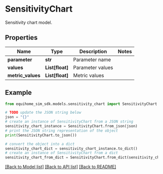 # SensitivityChart

Sensitivity chart model.

## Properties

Name | Type | Description | Notes
------------ | ------------- | ------------- | -------------
**parameter** | **str** | Parameter name | 
**values** | **List[float]** | Parameter values | 
**metric_values** | **List[float]** | Metric values | 

## Example

```python
from equihome_sim_sdk.models.sensitivity_chart import SensitivityChart

# TODO update the JSON string below
json = "{}"
# create an instance of SensitivityChart from a JSON string
sensitivity_chart_instance = SensitivityChart.from_json(json)
# print the JSON string representation of the object
print(SensitivityChart.to_json())

# convert the object into a dict
sensitivity_chart_dict = sensitivity_chart_instance.to_dict()
# create an instance of SensitivityChart from a dict
sensitivity_chart_from_dict = SensitivityChart.from_dict(sensitivity_chart_dict)
```
[[Back to Model list]](../README.md#documentation-for-models) [[Back to API list]](../README.md#documentation-for-api-endpoints) [[Back to README]](../README.md)


